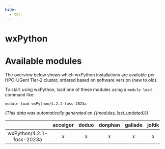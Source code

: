 ```yaml
---
hide:
  - toc
---
```


wxPython
========

# Available modules


The overview below shows which wxPython installations are available per HPC-UGent Tier-2 cluster, ordered based on software version (new to old).

To start using wxPython, load one of these modules using a `module load` command like:

```shell
module load wxPython/4.2.1-foss-2023a
```

*(This data was automatically generated on {{modules_last_updated}})*  

| |accelgor|doduo|donphan|gallade|joltik|shinx|
| :---: | :---: | :---: | :---: | :---: | :---: | :---: |
|wxPython/4.2.1-foss-2023a|x|x|x|x|x|x|
